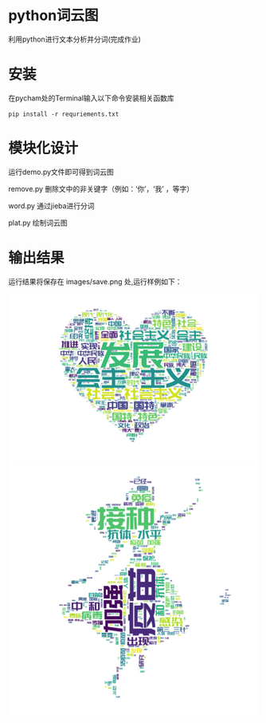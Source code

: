 # python词云图

利用python进行文本分析并分词(完成作业)



# 安装

在pycham处的Terminal输入以下命令安装相关函数库

```base
pip install -r requriements.txt
```



# 模块化设计

运行demo.py文件即可得到词云图

remove.py   删除文中的非关键字（例如：‘你’，‘我’ ，等字）

word.py   通过jieba进行分词

plat.py   绘制词云图



# 输出结果

运行结果将保存在 images/save.png 处,运行样例如下：

<img src="https://github.com/HJXiaoxiao/WordCloud/blob/main/images/save.png?raw=true" alt="图片" style="zoom:50%;" />

<img src="https://github.com/HJXiaoxiao/WordCloud/blob/main/images/COVID-19.png?raw=true" alt="我的照片" style="zoom: 50%;" />
